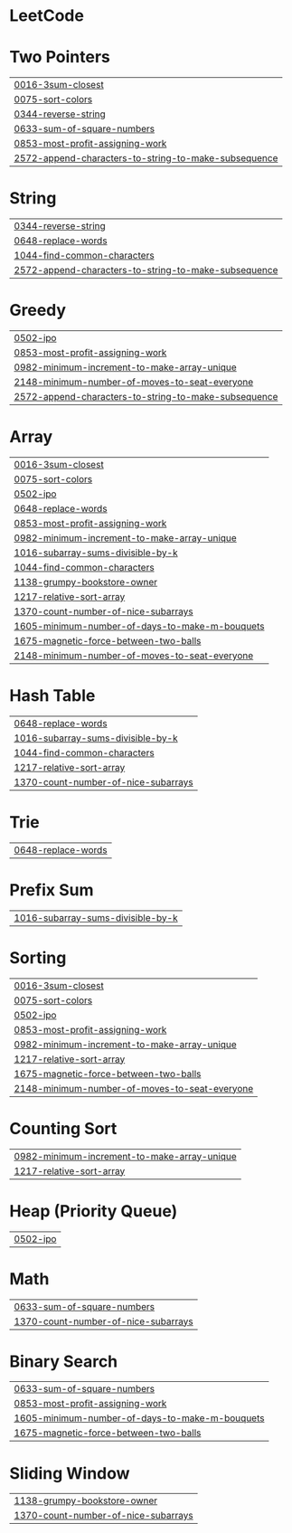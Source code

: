 # LeetCode


# Two Pointers
|  |
| ------- |
| [0016-3sum-closest](https://github.com/sreevidya-16/LeetCode/tree/master/0016-3sum-closest) |
| [0075-sort-colors](https://github.com/sreevidya-16/LeetCode/tree/master/0075-sort-colors) |
| [0344-reverse-string](https://github.com/sreevidya-16/LeetCode/tree/master/0344-reverse-string) |
| [0633-sum-of-square-numbers](https://github.com/sreevidya-16/LeetCode/tree/master/0633-sum-of-square-numbers) |
| [0853-most-profit-assigning-work](https://github.com/sreevidya-16/LeetCode/tree/master/0853-most-profit-assigning-work) |
| [2572-append-characters-to-string-to-make-subsequence](https://github.com/sreevidya-16/LeetCode/tree/master/2572-append-characters-to-string-to-make-subsequence) |
# String
|  |
| ------- |
| [0344-reverse-string](https://github.com/sreevidya-16/LeetCode/tree/master/0344-reverse-string) |
| [0648-replace-words](https://github.com/sreevidya-16/LeetCode/tree/master/0648-replace-words) |
| [1044-find-common-characters](https://github.com/sreevidya-16/LeetCode/tree/master/1044-find-common-characters) |
| [2572-append-characters-to-string-to-make-subsequence](https://github.com/sreevidya-16/LeetCode/tree/master/2572-append-characters-to-string-to-make-subsequence) |
# Greedy
|  |
| ------- |
| [0502-ipo](https://github.com/sreevidya-16/LeetCode/tree/master/0502-ipo) |
| [0853-most-profit-assigning-work](https://github.com/sreevidya-16/LeetCode/tree/master/0853-most-profit-assigning-work) |
| [0982-minimum-increment-to-make-array-unique](https://github.com/sreevidya-16/LeetCode/tree/master/0982-minimum-increment-to-make-array-unique) |
| [2148-minimum-number-of-moves-to-seat-everyone](https://github.com/sreevidya-16/LeetCode/tree/master/2148-minimum-number-of-moves-to-seat-everyone) |
| [2572-append-characters-to-string-to-make-subsequence](https://github.com/sreevidya-16/LeetCode/tree/master/2572-append-characters-to-string-to-make-subsequence) |
# Array
|  |
| ------- |
| [0016-3sum-closest](https://github.com/sreevidya-16/LeetCode/tree/master/0016-3sum-closest) |
| [0075-sort-colors](https://github.com/sreevidya-16/LeetCode/tree/master/0075-sort-colors) |
| [0502-ipo](https://github.com/sreevidya-16/LeetCode/tree/master/0502-ipo) |
| [0648-replace-words](https://github.com/sreevidya-16/LeetCode/tree/master/0648-replace-words) |
| [0853-most-profit-assigning-work](https://github.com/sreevidya-16/LeetCode/tree/master/0853-most-profit-assigning-work) |
| [0982-minimum-increment-to-make-array-unique](https://github.com/sreevidya-16/LeetCode/tree/master/0982-minimum-increment-to-make-array-unique) |
| [1016-subarray-sums-divisible-by-k](https://github.com/sreevidya-16/LeetCode/tree/master/1016-subarray-sums-divisible-by-k) |
| [1044-find-common-characters](https://github.com/sreevidya-16/LeetCode/tree/master/1044-find-common-characters) |
| [1138-grumpy-bookstore-owner](https://github.com/sreevidya-16/LeetCode/tree/master/1138-grumpy-bookstore-owner) |
| [1217-relative-sort-array](https://github.com/sreevidya-16/LeetCode/tree/master/1217-relative-sort-array) |
| [1370-count-number-of-nice-subarrays](https://github.com/sreevidya-16/LeetCode/tree/master/1370-count-number-of-nice-subarrays) |
| [1605-minimum-number-of-days-to-make-m-bouquets](https://github.com/sreevidya-16/LeetCode/tree/master/1605-minimum-number-of-days-to-make-m-bouquets) |
| [1675-magnetic-force-between-two-balls](https://github.com/sreevidya-16/LeetCode/tree/master/1675-magnetic-force-between-two-balls) |
| [2148-minimum-number-of-moves-to-seat-everyone](https://github.com/sreevidya-16/LeetCode/tree/master/2148-minimum-number-of-moves-to-seat-everyone) |
# Hash Table
|  |
| ------- |
| [0648-replace-words](https://github.com/sreevidya-16/LeetCode/tree/master/0648-replace-words) |
| [1016-subarray-sums-divisible-by-k](https://github.com/sreevidya-16/LeetCode/tree/master/1016-subarray-sums-divisible-by-k) |
| [1044-find-common-characters](https://github.com/sreevidya-16/LeetCode/tree/master/1044-find-common-characters) |
| [1217-relative-sort-array](https://github.com/sreevidya-16/LeetCode/tree/master/1217-relative-sort-array) |
| [1370-count-number-of-nice-subarrays](https://github.com/sreevidya-16/LeetCode/tree/master/1370-count-number-of-nice-subarrays) |
# Trie
|  |
| ------- |
| [0648-replace-words](https://github.com/sreevidya-16/LeetCode/tree/master/0648-replace-words) |
# Prefix Sum
|  |
| ------- |
| [1016-subarray-sums-divisible-by-k](https://github.com/sreevidya-16/LeetCode/tree/master/1016-subarray-sums-divisible-by-k) |
# Sorting
|  |
| ------- |
| [0016-3sum-closest](https://github.com/sreevidya-16/LeetCode/tree/master/0016-3sum-closest) |
| [0075-sort-colors](https://github.com/sreevidya-16/LeetCode/tree/master/0075-sort-colors) |
| [0502-ipo](https://github.com/sreevidya-16/LeetCode/tree/master/0502-ipo) |
| [0853-most-profit-assigning-work](https://github.com/sreevidya-16/LeetCode/tree/master/0853-most-profit-assigning-work) |
| [0982-minimum-increment-to-make-array-unique](https://github.com/sreevidya-16/LeetCode/tree/master/0982-minimum-increment-to-make-array-unique) |
| [1217-relative-sort-array](https://github.com/sreevidya-16/LeetCode/tree/master/1217-relative-sort-array) |
| [1675-magnetic-force-between-two-balls](https://github.com/sreevidya-16/LeetCode/tree/master/1675-magnetic-force-between-two-balls) |
| [2148-minimum-number-of-moves-to-seat-everyone](https://github.com/sreevidya-16/LeetCode/tree/master/2148-minimum-number-of-moves-to-seat-everyone) |
# Counting Sort
|  |
| ------- |
| [0982-minimum-increment-to-make-array-unique](https://github.com/sreevidya-16/LeetCode/tree/master/0982-minimum-increment-to-make-array-unique) |
| [1217-relative-sort-array](https://github.com/sreevidya-16/LeetCode/tree/master/1217-relative-sort-array) |
# Heap (Priority Queue)
|  |
| ------- |
| [0502-ipo](https://github.com/sreevidya-16/LeetCode/tree/master/0502-ipo) |
# Math
|  |
| ------- |
| [0633-sum-of-square-numbers](https://github.com/sreevidya-16/LeetCode/tree/master/0633-sum-of-square-numbers) |
| [1370-count-number-of-nice-subarrays](https://github.com/sreevidya-16/LeetCode/tree/master/1370-count-number-of-nice-subarrays) |
# Binary Search
|  |
| ------- |
| [0633-sum-of-square-numbers](https://github.com/sreevidya-16/LeetCode/tree/master/0633-sum-of-square-numbers) |
| [0853-most-profit-assigning-work](https://github.com/sreevidya-16/LeetCode/tree/master/0853-most-profit-assigning-work) |
| [1605-minimum-number-of-days-to-make-m-bouquets](https://github.com/sreevidya-16/LeetCode/tree/master/1605-minimum-number-of-days-to-make-m-bouquets) |
| [1675-magnetic-force-between-two-balls](https://github.com/sreevidya-16/LeetCode/tree/master/1675-magnetic-force-between-two-balls) |
# Sliding Window
|  |
| ------- |
| [1138-grumpy-bookstore-owner](https://github.com/sreevidya-16/LeetCode/tree/master/1138-grumpy-bookstore-owner) |
| [1370-count-number-of-nice-subarrays](https://github.com/sreevidya-16/LeetCode/tree/master/1370-count-number-of-nice-subarrays) |